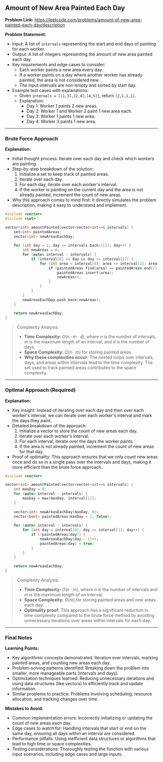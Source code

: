 ## Amount of New Area Painted Each Day

**Problem Link:** https://leetcode.com/problems/amount-of-new-area-painted-each-day/description

**Problem Statement:**
- Input: A list of `intervals` representing the start and end days of painting for each worker.
- Output: A list of integers representing the amount of new area painted each day.
- Key requirements and edge cases to consider: 
  - Each worker paints a new area every day.
  - If a worker paints on a day where another worker has already painted, the area is not considered new.
  - The input intervals are non-empty and sorted by start day.
- Example test cases with explanations:
  - Given `intervals = [[1,3],[2,4],[4,5]]`, return `[2,1,1,1]`.
  - Explanation: 
    - Day 1: Worker 1 paints 2 new areas.
    - Day 2: Worker 1 and Worker 2 paint 1 new area each.
    - Day 3: Worker 1 paints 1 new area.
    - Day 4: Worker 3 paints 1 new area.

---

### Brute Force Approach

**Explanation:**
- Initial thought process: Iterate over each day and check which workers are painting.
- Step-by-step breakdown of the solution:
  1. Initialize a set to keep track of painted areas.
  2. Iterate over each day.
  3. For each day, iterate over each worker's interval.
  4. If the worker is painting on the current day and the area is not already painted, increment the count of new areas.
- Why this approach comes to mind first: It directly simulates the problem description, making it easy to understand and implement.

```cpp
#include <vector>
#include <set>

vector<int> amountPainted(vector<vector<int>>& intervals) {
    set<int> paintedAreas;
    vector<int> newAreasEachDay;
    
    for (int day = 1; day <= intervals.back()[1]; day++) {
        int newAreas = 0;
        for (auto& interval : intervals) {
            if (interval[0] <= day && day <= interval[1]) {
                for (int area = interval[0]; area <= interval[1]; area++) {
                    if (paintedAreas.find(area) == paintedAreas.end()) {
                        paintedAreas.insert(area);
                        newAreas++;
                    }
                }
            }
        }
        newAreasEachDay.push_back(newAreas);
    }
    
    return newAreasEachDay;
}
```

> Complexity Analysis:
> - **Time Complexity:** $O(n \cdot m \cdot d)$, where $n$ is the number of intervals, $m$ is the maximum length of an interval, and $d$ is the number of days.
> - **Space Complexity:** $O(n \cdot m)$ for storing painted areas.
> - **Why these complexities occur:** The nested loops over intervals, days, and areas within intervals lead to the time complexity. The set used to track painted areas contributes to the space complexity.

---

### Optimal Approach (Required)

**Explanation:**
- Key insight: Instead of iterating over each day and then over each worker's interval, we can iterate over each worker's interval and mark the days they paint.
- Detailed breakdown of the approach:
  1. Initialize a vector to store the count of new areas each day.
  2. Iterate over each worker's interval.
  3. For each interval, iterate over the days the worker paints.
  4. If the area is not already painted, increment the count of new areas for that day.
- Proof of optimality: This approach ensures that we only count new areas once and do so in a single pass over the intervals and days, making it more efficient than the brute force approach.

```cpp
#include <vector>

vector<int> amountPainted(vector<vector<int>>& intervals) {
    int maxDay = 0;
    for (auto& interval : intervals) {
        maxDay = max(maxDay, interval[1]);
    }
    
    vector<int> newAreasEachDay(maxDay, 0);
    vector<bool> paintedAreas(maxDay + 1, false);
    
    for (auto& interval : intervals) {
        for (int day = interval[0]; day <= interval[1]; day++) {
            if (!paintedAreas[day]) {
                newAreasEachDay[day - 1]++;
                paintedAreas[day] = true;
            }
        }
    }
    
    return newAreasEachDay;
}
```

> Complexity Analysis:
> - **Time Complexity:** $O(n \cdot m)$, where $n$ is the number of intervals and $m$ is the maximum length of an interval.
> - **Space Complexity:** $O(m)$ for storing painted areas and new areas each day.
> - **Optimality proof:** This approach has a significant reduction in time complexity compared to the brute force method by avoiding unnecessary iterations over areas within intervals for each day.

---

### Final Notes

**Learning Points:**
- Key algorithmic concepts demonstrated: Iteration over intervals, marking painted areas, and counting new areas each day.
- Problem-solving patterns identified: Breaking down the problem into smaller, more manageable parts (intervals and days).
- Optimization techniques learned: Reducing unnecessary iterations and using data structures (like vectors) to efficiently track and update information.
- Similar problems to practice: Problems involving scheduling, resource allocation, and tracking changes over time.

**Mistakes to Avoid:**
- Common implementation errors: Incorrectly initializing or updating the count of new areas each day.
- Edge cases to watch for: Handling intervals that start or end on the same day, ensuring all days within an interval are considered.
- Performance pitfalls: Using inefficient data structures or algorithms that lead to high time or space complexities.
- Testing considerations: Thoroughly testing the function with various input scenarios, including edge cases and large inputs.